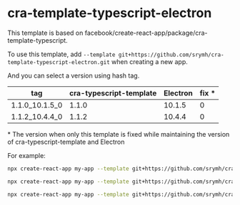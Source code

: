 # cra-template-typescript-electron

This template is based on facebook/create-react-app/package/cra-template-typescript.

To use this template, add `--template git+https://github.com/srymh/cra-template-typescript-electron.git` when creating a new app.	

And you can select a version using hash tag.

| tag            | cra-typescript-template | Electron | fix \* |
| -------------- | ----------------------- | -------- | ------ |
| 1.1.0_10.1.5_0 | 1.1.0                   | 10.1.5   | 0      |
| 1.1.2_10.4.4_0 | 1.1.2                   | 10.4.4   | 0      |

\* The version when only this template is fixed while maintaining the version of cra-typescript-template and Electron

For example:  

``` sh
npx create-react-app my-app --template git+https://github.com/srymh/cra-template-typescript-electron.git
```

``` sh
npx create-react-app my-app --template git+https://github.com/srymh/cra-template-typescript-electron.git#1.1.0_10.1.5_0
```

``` sh
npx create-react-app my-app --template git+https://github.com/srymh/cra-template-typescript-electron.git#1.1.2_10.4.4_0
```
